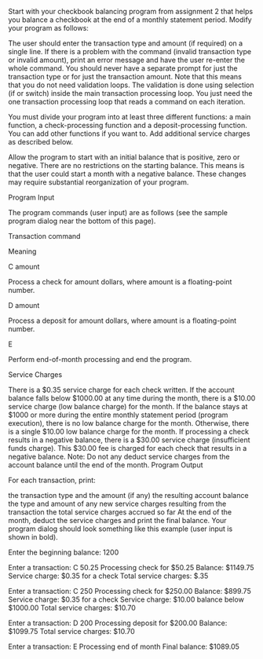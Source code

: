 Start with your checkbook balancing program from assignment 2 that helps you balance a checkbook at the end of a monthly statement period. Modify your program as follows:

The user should enter the transaction type and amount (if required) on a single line. If there is a problem with the command (invalid transaction type or invalid amount), print an error message and have the user re-enter the whole command. You should never have a separate prompt for just the transaction type or for just the transaction amount. Note that this means that you do not need validation loops. The validation is done using selection (if or switch) inside the main transaction processing loop. You just need the one transaction processing loop that reads a command on each iteration.

You must divide your program into at least three different functions: a main function, a check-processing function and a deposit-processing function. You can add other functions if you want to.
Add additional service charges as described below.

Allow the program to start with an initial balance that is positive, zero or negative. There are no restrictions on the starting balance. This means is that the user could start a month with a negative balance.
These changes may require substantial reorganization of your program.

Program Input

The program commands (user input) are as follows (see the sample program dialog near the bottom of this page).

Transaction command

Meaning

C amount

Process a check for amount dollars, where amount is a floating-point number.

D amount

Process a deposit for amount dollars, where amount is a floating-point number.

E

Perform end-of-month processing and end the program.

 

Service Charges

There is a $0.35 service charge for each check written.
If the account balance falls below $1000.00 at any time during the month, there is a $10.00 service charge (low balance charge) for the month. If the balance stays at $1000 or more during the entire monthly statement period (program execution), there is no low balance charge for the month. Otherwise, there is a single $10.00 low balance charge for the month.
If processing a check results in a negative balance, there is a $30.00 service charge (insufficient funds charge). This $30.00 fee is charged for each check that results in a negative balance.
Note: Do not any deduct service charges from the account balance until the end of the month.
Program Output

For each transaction, print:

the transaction type and the amount (if any)
the resulting account balance
the type and amount of any new service charges resulting from the transaction
the total service charges accrued so far
At the end of the month, deduct the service charges and print the final balance. Your program dialog should look something like this example (user input is shown in bold).

Enter the beginning balance: 1200

Enter a transaction: C 50.25
Processing check for $50.25
Balance: $1149.75
Service charge: $0.35 for a check
Total service charges: $.35

Enter a transaction: C 250
Processing check for $250.00
Balance: $899.75
Service charge: $0.35 for a check
Service charge: $10.00 balance below $1000.00
Total service charges: $10.70

Enter a transaction: D 200
Processing deposit for $200.00
Balance: $1099.75
Total service charges: $10.70

Enter a transaction: E
Processing end of month
Final balance: $1089.05

